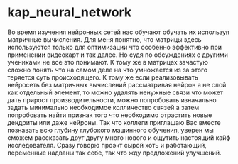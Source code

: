 # kap_neural_network
Во время изучения  нейронных сетей нас обучают обучать их используя  матричные вычисления. 
Для меня понятно, что матрицы здесь используются только для оптимизации что особенно эффективно при применении видеокарт и так далее.
Но судя по обсуждениях с другими учениками не все это понимают. К тому же в матрицах зачастую сложно понять что на самом деле на что умножается 
из за этого теряется суть происходящего.
К тому же если реализовывать нейросеть без матричных вычислений рассматривая нейрон а не слой как отдельный элемент, то можно удалять ненужные связи
что может дать прирост производительности, можно попробовать изначально задать минимально необходимое колличество связей а затем попробовать найти
признак того что необходимо отрастить новые дендриты или даже нейроны. 
Так что коллеги приглашаю Вас вместе познавать всю глубину глубокого машинного обучения, уверен мы сможем рассказать друг другу много нового и ощутить 
настоящий кайф исследователя.
Сразу говорю проэкт сырой хоть и работающий, переменные надваны так себе, так что жду предложений улучшений. 

